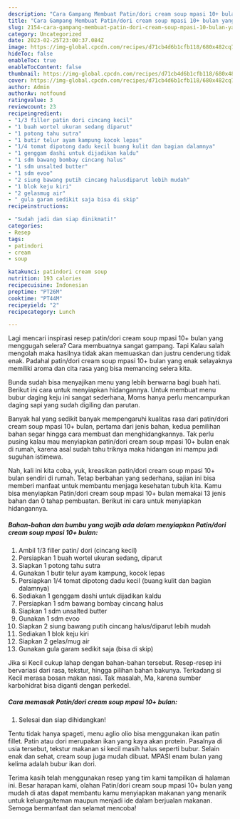 ```yaml
---
description: "Cara Gampang Membuat Patin/dori cream soup mpasi 10+ bulan yang Bikin Ngiler, Buat Buka Puasa Enak Banget"
title: "Cara Gampang Membuat Patin/dori cream soup mpasi 10+ bulan yang Bikin Ngiler, Buat Buka Puasa Enak Banget"
slug: 2154-cara-gampang-membuat-patin-dori-cream-soup-mpasi-10-bulan-yang-bikin-ngiler-buat-buka-puasa-enak-banget
category: Uncategorized
date: 2023-02-25T23:00:37.084Z
image: https://img-global.cpcdn.com/recipes/d71cb4d6b1cfb118/680x482cq70/patindori-cream-soup-mpasi-10-bulan-foto-resep-utama.jpg
hideToc: false
enableToc: true
enableTocContent: false
thumbnail: https://img-global.cpcdn.com/recipes/d71cb4d6b1cfb118/680x482cq70/patindori-cream-soup-mpasi-10-bulan-foto-resep-utama.jpg
cover: https://img-global.cpcdn.com/recipes/d71cb4d6b1cfb118/680x482cq70/patindori-cream-soup-mpasi-10-bulan-foto-resep-utama.jpg
author: Admin
authorAv: notfound
ratingvalue: 3
reviewcount: 23
recipeingredient:
- "1/3 filler patin dori cincang kecil"
- "1 buah wortel ukuran sedang diparut"
- "1 potong tahu sutra"
- "1 butir telur ayam kampung kocok lepas"
- "1/4 tomat dipotong dadu kecil buang kulit dan bagian dalamnya"
- "1 genggam dashi untuk dijadikan kaldu"
- "1 sdm bawang bombay cincang halus"
- "1 sdm unsalted butter"
- "1 sdm evoo"
- "2 siung bawang putih cincang halusdiparut lebih mudah"
- "1 blok keju kiri"
- "2 gelasmug air"
- " gula garam sedikit saja bisa di skip"
recipeinstructions:

- "Sudah jadi dan siap dinikmati!"
categories:
- Resep
tags:
- patindori
- cream
- soup

katakunci: patindori cream soup 
nutrition: 193 calories
recipecuisine: Indonesian
preptime: "PT26M"
cooktime: "PT44M"
recipeyield: "2"
recipecategory: Lunch

---
```



Lagi mencari inspirasi resep patin/dori cream soup mpasi 10+ bulan yang menggugah selera? Cara membuatnya sangat gampang. Tapi Kalau salah mengolah maka hasilnya tidak akan memuaskan dan justru cenderung tidak enak. Padahal patin/dori cream soup mpasi 10+ bulan yang enak selayaknya memiliki aroma dan cita rasa yang bisa memancing selera kita.


Bunda sudah bisa menyajikan menu yang lebih berwarna bagi buah hati. Berikut ini cara untuk menyiapkan hidangannya. Untuk membuat menu bubur daging keju ini sangat sederhana, Moms hanya perlu mencampurkan daging sapi yang sudah digiling dan parutan.

Banyak hal yang sedikit banyak mempengaruhi kualitas rasa dari patin/dori cream soup mpasi 10+ bulan, pertama dari jenis bahan, kedua pemilihan bahan segar hingga cara membuat dan menghidangkannya. Tak perlu pusing kalau mau menyiapkan patin/dori cream soup mpasi 10+ bulan enak di rumah, karena asal sudah tahu triknya maka hidangan ini mampu jadi suguhan istimewa.


Nah, kali ini kita coba, yuk, kreasikan patin/dori cream soup mpasi 10+ bulan sendiri di rumah. Tetap berbahan yang sederhana, sajian ini bisa memberi manfaat untuk membantu menjaga kesehatan tubuh kita. Kamu bisa menyiapkan Patin/dori cream soup mpasi 10+ bulan memakai 13 jenis bahan dan 0 tahap pembuatan. Berikut ini cara untuk menyiapkan hidangannya.

<!--inarticleads1-->

##### Bahan-bahan dan bumbu yang wajib ada dalam menyiapkan Patin/dori cream soup mpasi 10+ bulan:

1. Ambil 1/3 filler patin/ dori (cincang kecil)
1. Persiapkan 1 buah wortel ukuran sedang, diparut
1. Siapkan 1 potong tahu sutra
1. Gunakan 1 butir telur ayam kampung, kocok lepas
1. Persiapkan 1/4 tomat dipotong dadu kecil (buang kulit dan bagian dalamnya)
1. Sediakan 1 genggam dashi untuk dijadikan kaldu
1. Persiapkan 1 sdm bawang bombay cincang halus
1. Siapkan 1 sdm unsalted butter
1. Gunakan 1 sdm evoo
1. Siapkan 2 siung bawang putih cincang halus/diparut lebih mudah
1. Sediakan 1 blok keju kiri
1. Siapkan 2 gelas/mug air
1. Gunakan  gula garam sedikit saja (bisa di skip)


Jika si Kecil cukup lahap dengan bahan-bahan tersebut. Resep-resep ini bervariasi dari rasa, tekstur, hingga pilihan bahan bakunya. Terkadang si Kecil merasa bosan makan nasi. Tak masalah, Ma, karena sumber karbohidrat bisa diganti dengan perkedel. 

<!--inarticleads2-->

##### Cara memasak Patin/dori cream soup mpasi 10+ bulan:


1. Selesai dan siap dihidangkan!

Tentu tidak hanya spageti, menu aglio olio bisa menggunakan ikan patin fillet. Patin atau dori merupakan ikan yang kaya akan protein. Pasalnya di usia tersebut, tekstur makanan si kecil masih halus seperti bubur. Selain enak dan sehat, cream soup juga mudah dibuat. MPASI enam bulan yang kelima adalah bubur ikan dori. 

Terima kasih telah menggunakan resep yang tim kami tampilkan di halaman ini. Besar harapan kami, olahan Patin/dori cream soup mpasi 10+ bulan yang mudah di atas dapat membantu kamu menyiapkan makanan yang menarik untuk keluarga/teman maupun menjadi ide dalam berjualan makanan. Semoga bermanfaat dan selamat mencoba!
